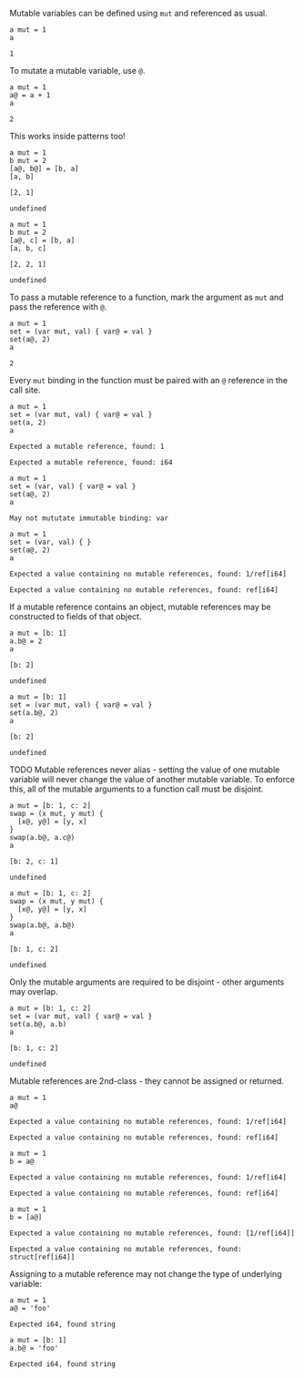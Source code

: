Mutable variables can be defined using `mut` and referenced as usual. 

```zest-test
a mut = 1
a

1
```

To mutate a mutable variable, use `@`.

```zest-test
a mut = 1
a@ = a + 1
a

2
```

This works inside patterns too!

```zest-test
a mut = 1
b mut = 2
[a@, b@] = [b, a]
[a, b]

[2, 1]

undefined
```

```zest-test
a mut = 1
b mut = 2
[a@, c] = [b, a]
[a, b, c]

[2, 2, 1]

undefined
```

To pass a mutable reference to a function, mark the argument as `mut` and pass the reference with `@`.

```zest-test
a mut = 1
set = (var mut, val) { var@ = val }
set(a@, 2)
a

2
```

Every `mut` binding in the function must be paired with an `@` reference in the call site.

```zest-test
a mut = 1
set = (var mut, val) { var@ = val }
set(a, 2)
a

Expected a mutable reference, found: 1

Expected a mutable reference, found: i64
```

```zest-test
a mut = 1
set = (var, val) { var@ = val }
set(a@, 2)
a

May not mututate immutable binding: var
```

```zest-test
a mut = 1
set = (var, val) { }
set(a@, 2)
a

Expected a value containing no mutable references, found: 1/ref[i64]

Expected a value containing no mutable references, found: ref[i64]
```

If a mutable reference contains an object, mutable references may be constructed to fields of that object.

```zest-test
a mut = [b: 1]
a.b@ = 2
a

[b: 2]

undefined
```

```zest-test
a mut = [b: 1]
set = (var mut, val) { var@ = val }
set(a.b@, 2)
a

[b: 2]

undefined
```

TODO Mutable references never alias - setting the value of one mutable variable will never change the value of another mutable variable. To enforce this, all of the mutable arguments to a function call must be disjoint.

```zest-test
a mut = [b: 1, c: 2]
swap = (x mut, y mut) { 
  [x@, y@] = [y, x]
}
swap(a.b@, a.c@)
a

[b: 2, c: 1]

undefined
```

```zest-test
a mut = [b: 1, c: 2]
swap = (x mut, y mut) { 
  [x@, y@] = [y, x]
}
swap(a.b@, a.b@)
a

[b: 1, c: 2]

undefined
```

Only the mutable arguments are required to be disjoint - other arguments may overlap.

```zest-test
a mut = [b: 1, c: 2]
set = (var mut, val) { var@ = val }
set(a.b@, a.b)
a

[b: 1, c: 2]

undefined
```

Mutable references are 2nd-class - they cannot be assigned or returned.

```zest-test
a mut = 1
a@

Expected a value containing no mutable references, found: 1/ref[i64]

Expected a value containing no mutable references, found: ref[i64]
```

```zest-test
a mut = 1
b = a@

Expected a value containing no mutable references, found: 1/ref[i64]

Expected a value containing no mutable references, found: ref[i64]
```

```zest-test
a mut = 1
b = [a@]

Expected a value containing no mutable references, found: [1/ref[i64]]

Expected a value containing no mutable references, found: struct[ref[i64]]
```

Assigning to a mutable reference may not change the type of underlying variable:

```zest-test
a mut = 1
a@ = 'foo'

Expected i64, found string
```

```zest-test
a mut = [b: 1]
a.b@ = 'foo'

Expected i64, found string
```